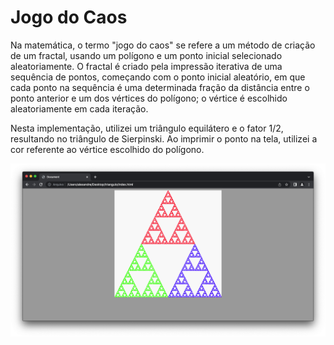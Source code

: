 # Jogo do Caos

Na matemática, o termo "jogo do caos" se refere a um método de criação de um fractal, usando um polígono e um ponto inicial selecionado aleatoriamente. O fractal é criado pela impressão iterativa de uma sequência de pontos, começando com o ponto inicial aleatório, em que cada ponto na sequência é uma determinada fração da distância entre o ponto anterior e um dos vértices do polígono; o vértice é escolhido aleatoriamente em cada iteração.

Nesta implementação, utilizei um triângulo equilátero e o fator 1/2, resultando no triângulo de Sierpinski. Ao imprimir o ponto na tela, utilizei a cor referente ao vértice escolhido do polígono.

![alt text](https://github.com/viniciush4/jogo-do-caos/blob/main/print.png?raw=true)
